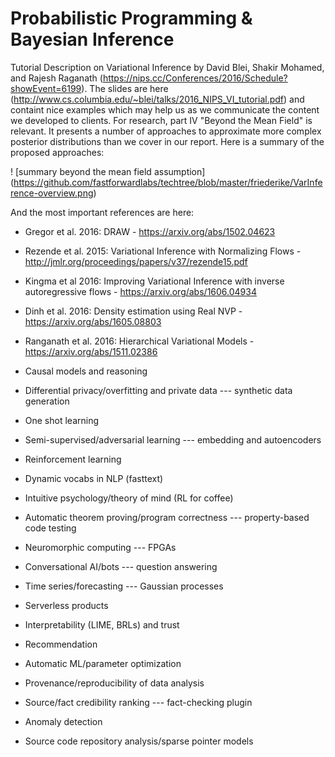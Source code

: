 # Probabilistic Programming & Bayesian Inference

Tutorial Description on Variational Inference by David Blei, Shakir Mohamed, and
Rajesh Raganath (https://nips.cc/Conferences/2016/Schedule?showEvent=6199). The
slides are here
(http://www.cs.columbia.edu/~blei/talks/2016_NIPS_VI_tutorial.pdf) and
containt nice examples which may help us as we communicate the content we
developed to clients. For research, part IV "Beyond the Mean
Field" is relevant. It presents a number of approaches to approximate more
complex posterior distributions than we cover in our report. Here is a summary
of the proposed approaches:


! [summary beyond the mean field assumption]
(https://github.com/fastforwardlabs/techtree/blob/master/friederike/VarInference-overview.png)

And the most important references are here:
 - Gregor et al. 2016: DRAW - https://arxiv.org/abs/1502.04623
 - Rezende et al. 2015: Variational Inference with Normalizing Flows -
 http://jmlr.org/proceedings/papers/v37/rezende15.pdf
 - Kingma et al 2016: Improving Variational Inference with inverse autoregressive
flows - https://arxiv.org/abs/1606.04934
 - Dinh et al. 2016: Density estimation using Real NVP - https://arxiv.org/abs/1605.08803
 - Ranganath et al. 2016: Hierarchical Variational Models - https://arxiv.org/abs/1511.02386



- Causal models and reasoning
- Differential privacy/overfitting and private data --- synthetic data
  generation
- One shot learning
- Semi-supervised/adversarial learning --- embedding and autoencoders
- Reinforcement learning
- Dynamic vocabs in NLP (fasttext)
- Intuitive psychology/theory of mind (RL for coffee)
- Automatic theorem proving/program correctness --- property-based code testing
- Neuromorphic computing --- FPGAs
- Conversational AI/bots --- question answering
- Time series/forecasting --- Gaussian processes
- Serverless products
- Interpretability (LIME, BRLs) and trust
- Recommendation
- Automatic ML/parameter optimization
- Provenance/reproducibility of data analysis
- Source/fact credibility ranking --- fact-checking plugin
- Anomaly detection
- Source code repository analysis/sparse pointer models
